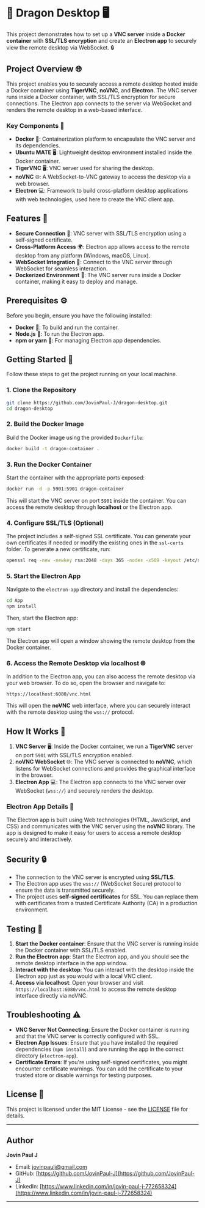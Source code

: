 # 🐉 **Dragon Desktop** 🖥️

This project demonstrates how to set up a **VNC server** inside a **Docker container** with **SSL/TLS encryption** and create an **Electron app** to securely view the remote desktop via WebSocket. 🔒

## **Project Overview** 🌐

This project enables you to securely access a remote desktop hosted inside a Docker container using **TigerVNC**, **noVNC**, and **Electron**. The VNC server runs inside a Docker container, with SSL/TLS encryption for secure connections. The Electron app connects to the server via WebSocket and renders the remote desktop in a web-based interface.

### **Key Components** 🔑
- **Docker** 🐳: Containerization platform to encapsulate the VNC server and its dependencies.
- **Ubuntu MATE** 🖥️: Lightweight desktop environment installed inside the Docker container.
- **TigerVNC** 🖥️: VNC server used for sharing the desktop.
- **noVNC** 🌐: A WebSocket-to-VNC gateway to access the desktop via a web browser.
- **Electron** 💻: Framework to build cross-platform desktop applications with web technologies, used here to create the VNC client app.

## **Features** 🌟

- **Secure Connection** 🔐: VNC server with SSL/TLS encryption using a self-signed certificate.
- **Cross-Platform Access** 🌍: Electron app allows access to the remote desktop from any platform (Windows, macOS, Linux).
- **WebSocket Integration** 🔗: Connect to the VNC server through WebSocket for seamless interaction.
- **Dockerized Environment** 🐳: The VNC server runs inside a Docker container, making it easy to deploy and manage.

## **Prerequisites** ⚙️

Before you begin, ensure you have the following installed:
- **Docker** 🐳: To build and run the container.
- **Node.js** 🌱: To run the Electron app.
- **npm or yarn** 🧶: For managing Electron app dependencies.

## **Getting Started** 🚀

Follow these steps to get the project running on your local machine.

### 1. Clone the Repository

```bash
git clone https://github.com/JovinPaul-J/dragon-desktop.git
cd dragon-desktop
```

### 2. Build the Docker Image

Build the Docker image using the provided `Dockerfile`:

```bash
docker build -t dragon-container .
```

### 3. Run the Docker Container

Start the container with the appropriate ports exposed:

```bash
docker run -d -p 5901:5901 dragon-container
```

This will start the VNC server on port `5901` inside the container. You can access the remote desktop through **localhost** or the Electron app.

### 4. Configure SSL/TLS (Optional)

The project includes a self-signed SSL certificate. You can generate your own certificates if needed or modify the existing ones in the `ssl-certs` folder. To generate a new certificate, run:

```bash
openssl req -new -newkey rsa:2048 -days 365 -nodes -x509 -keyout /etc/ssl/private/vnc.key -out /etc/ssl/certs/vnc.crt
```

### 5. Start the Electron App

Navigate to the `electron-app` directory and install the dependencies:

```bash
cd App
npm install
```

Then, start the Electron app:

```bash
npm start
```

The Electron app will open a window showing the remote desktop from the Docker container.

### 6. Access the Remote Desktop via **localhost** 🌐

In addition to the Electron app, you can also access the remote desktop via your web browser. To do so, open the browser and navigate to:

```text
https://localhost:6080/vnc.html
```

This will open the **noVNC** web interface, where you can securely interact with the remote desktop using the `wss://` protocol.

## **How It Works** 🔧

1. **VNC Server** 🖥️: Inside the Docker container, we run a **TigerVNC** server on port `5901` with SSL/TLS encryption enabled.
2. **noVNC WebSocket** 🌐: The VNC server is connected to **noVNC**, which listens for WebSocket connections and provides the graphical interface in the browser.
3. **Electron App** 💻: The Electron app connects to the VNC server over WebSocket (`wss://`) and securely renders the desktop.

### **Electron App Details** 📱
The Electron app is built using Web technologies (HTML, JavaScript, and CSS) and communicates with the VNC server using the **noVNC** library. The app is designed to make it easy for users to access a remote desktop securely and interactively.

## **Security** 🔒

- The connection to the VNC server is encrypted using **SSL/TLS**.
- The Electron app uses the `wss://` (WebSocket Secure) protocol to ensure the data is transmitted securely.
- The project uses **self-signed certificates** for SSL. You can replace them with certificates from a trusted Certificate Authority (CA) in a production environment.

## **Testing** 🧪

1. **Start the Docker container**: Ensure that the VNC server is running inside the Docker container with SSL/TLS enabled.
2. **Run the Electron app**: Start the Electron app, and you should see the remote desktop interface in the app window.
3. **Interact with the desktop**: You can interact with the desktop inside the Electron app just as you would with a local VNC client.
4. **Access via localhost**: Open your browser and visit `https://localhost:6080/vnc.html` to access the remote desktop interface directly via noVNC.

## **Troubleshooting** ⚠️

- **VNC Server Not Connecting**: Ensure the Docker container is running and that the VNC server is correctly configured with SSL.
- **Electron App Issues**: Ensure that you have installed the required dependencies (`npm install`) and are running the app in the correct directory (`electron-app`).
- **Certificate Errors**: If you're using self-signed certificates, you might encounter certificate warnings. You can add the certificate to your trusted store or disable warnings for testing purposes.

## **License** 📄

This project is licensed under the MIT License - see the [LICENSE](LICENSE) file for details.

---

## Author

**Jovin Paul J**

- Email: [jovinpaulj@gmail.com](mailto:jovinpaulj@gmail.com)
- GitHub: [https://github.com/JovinPaul-J](https://github.com/JovinPaul-J)
- LinkedIn: [https://www.linkedin.com/in/jovin-paul-j-772658324](https://www.linkedin.com/in/jovin-paul-j-772658324)

---
